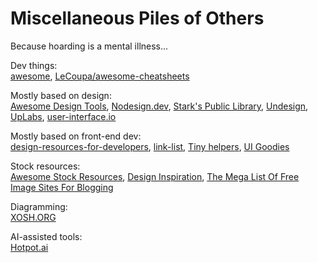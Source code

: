 # Miscellaneous Piles of Others

Because hoarding is a mental illness...

Dev things:  
[awesome](https://github.com/sindresorhus/awesome),
[LeCoupa/awesome-cheatsheets](https://github.com/LeCoupa/awesome-cheatsheets)

Mostly based on design:  
[Awesome Design Tools](https://github.com/goabstract/Awesome-Design-Tools),
[Nodesign.dev](https://nodesign.dev/),
[Stark's Public Library](https://www.getstark.co/library/),
[Undesign](https://undesign.learn.uno/),
[UpLabs](https://www.uplabs.com/),
[user-interface.io](https://user-interface.io/how-to-design-almost-any-ui-element/)

Mostly based on front-end dev:  
[design-resources-for-developers](https://github.com/bradtraversy/design-resources-for-developers),
[link-list](https://github.com/Vincenius/link-list),
[Tiny helpers](https://tiny-helpers.dev/),
[UI Goodies](https://www.uigoodies.com/)

Stock resources:  
[Awesome Stock Resources](https://github.com/neutraltone/awesome-stock-resources),
[Design Inspiration](https://github.com/emmabostian/design-inspiration),
[The Mega List Of Free Image Sites For Blogging](https://www.mattcrampton.com/blog/mega_list_of_free_image_sites_for_blogging/)

Diagramming:  
[XOSH.ORG](https://xosh.org/text-to-diagram/)

AI-assisted tools:  
[Hotpot.ai](https://hotpot.ai/)
